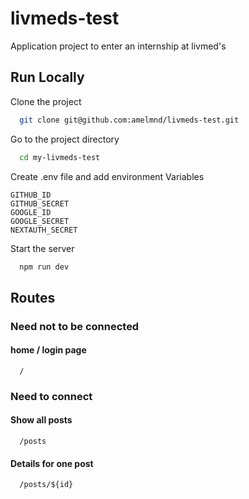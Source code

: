 
# livmeds-test

Application project to enter an internship at livmed's


## Run Locally

Clone the project

```bash
  git clone git@github.com:amelmnd/livmeds-test.git 
```

Go to the project directory

```bash
  cd my-livmeds-test
```


Create .env file and add environment Variables

`GITHUB_ID`  
`GITHUB_SECRET`  
`GOOGLE_ID`  
`GOOGLE_SECRET`  
`NEXTAUTH_SECRET`

Start the server

```bash
  npm run dev
```


## Routes

### Need not to be connected
#### home / login page
```http
  /
```

### Need to connect
#### Show all posts

```http
  /posts
```

#### Details for one post

```http
  /posts/${id}
```
